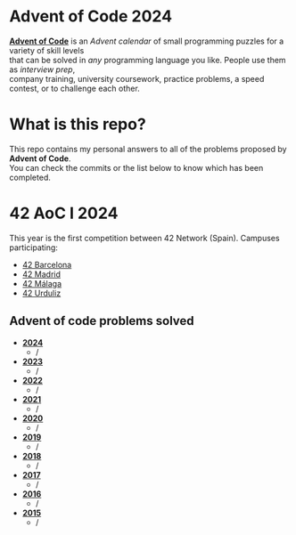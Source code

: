 # Advent of Code 2024

[**Advent of Code**](https://adventofcode.com/) is an *Advent calendar* of small programming puzzles for a variety of skill levels<br>
that can be solved in *any* programming language you like. People use them as *interview prep*,<br>
company training, university coursework, practice problems, a speed contest, or to challenge each other.

# What is this repo?

This repo contains my personal answers to all of the problems proposed by **Advent of Code**.
<br>
You can check the commits or the list below to know which has been completed.

# 42 AoC I 2024

This year is the first competition between 42 Network (Spain). Campuses participating:
- [42 Barcelona](https://www.42barcelona.com/es/)
- [42 Madrid](https://www.42madrid.com/)
- [42 Málaga](https://www.42malaga.com/)
- [42 Urduliz](https://www.42urduliz.com)

## Advent of code problems solved

* [**2024**](https://adventofcode.com/)
    * /
* [**2023**](https://adventofcode.com/2023)
    * /
* [**2022**](https://adventofcode.com/2022)
    * /
* [**2021**](https://adventofcode.com/2021)
    * /
* [**2020**](https://adventofcode.com/2020)
    * /
* [**2019**](https://adventofcode.com/2019)
    * /
* [**2018**](https://adventofcode.com/2018)
    * /
* [**2017**](https://adventofcode.com/2017)
    * /
* [**2016**](https://adventofcode.com/2016)
    * /
* [**2015**](https://adventofcode.com/2015)
    * /